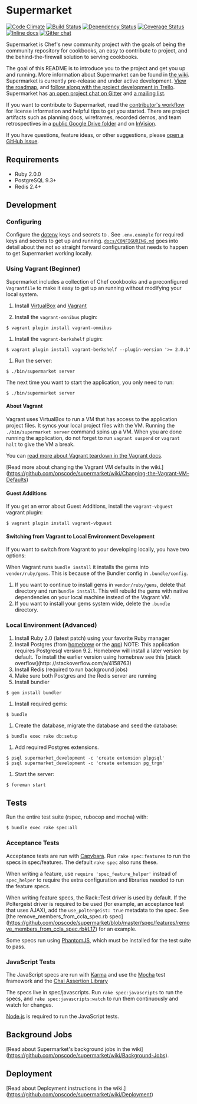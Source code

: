 # Supermarket

[![Code Climate](https://codeclimate.com/github/opscode/supermarket.png)](https://codeclimate.com/github/opscode/supermarket) [![Build Status](https://travis-ci.org/opscode/supermarket.png?branch=master)](https://travis-ci.org/opscode/supermarket) [![Dependency Status](https://gemnasium.com/opscode/supermarket.png)](https://gemnasium.com/opscode/supermarket) [![Coverage Status](https://coveralls.io/repos/opscode/supermarket/badge.png?branch=master)](https://coveralls.io/r/opscode/supermarket?branch=master) [![Inline docs](http://inch-ci.org/github/opscode/supermarket.png)](http://inch-ci.org/github/opscode/supermarket) [![Gitter chat](https://badges.gitter.im/opscode/supermarket.png)](https://gitter.im/opscode/supermarket)

Supermarket is Chef's new community project with the goals of being the
community repository for cookbooks, an easy to contribute to project, and
the behind-the-firewall solution to serving cookbooks.

The goal of this README is to introduce you to the project and get you up and
running. More information about Supermarket can be found in [the
wiki](https://github.com/opscode/supermarket/wiki). Supermarket is currently
pre-release and under active development. [View the
roadmap](https://github.com/opscode/supermarket/wiki/Roadmap), and
[follow along with the project development in
Trello](https://trello.com/b/IGLbkBWL/supermarket). Supermarket has
[an open project chat on Gitter](https://gitter.im/opscode/supermarket)
and [a mailing list](https://groups.google.com/forum/#!forum/chef-supermarket).

If you want to contribute to Supermarket, read the [contributor's
workflow](https://github.com/opscode/supermarket/blob/master/CONTRIBUTING.md)
for license information and helpful tips to get you started. There are project artifacts such as planning docs, wireframes, recorded
demos, and team retrospectives in a [public Google Drive
folder](https://drive.google.com/a/gofullstack.com/#folders/0B6WV7Qy0ZCUfbFFPNG9CejExUW8)
and on [InVision](https://projects.invisionapp.com/share/VMOMTJ36#/screens).

If you have questions, feature ideas, or other suggestions, please [open a
GitHub Issue](https://github.com/opscode/supermarket/issues/new).

## Requirements

- Ruby 2.0.0
- PostgreSQL 9.3+
- Redis 2.4+

## Development

### Configuring

Configure the [dotenv](https://github.com/bkeepers/dotenv) keys and secrets to .
See `.env.example` for required keys and secrets to get up and running.
[`docs/CONFIGURING.md`](https://github.com/opscode/supermarket/blob/master/docs/CONFIGURING.md)
goes into detail about the not so straight forward configuration that needs
to happen to get Supermarket working locally.

### Using Vagrant (Beginner)

Supermarket includes a collection of Chef cookbooks and a preconfigured
`Vagrantfile` to make it easy to get up an running without modifying your local system.

1. Install [VirtualBox](https://www.virtualbox.org/wiki/Downloads) and
[Vagrant](http://www.vagrantup.com/downloads.html)

1. Install the `vagrant-omnibus` plugin:

  ```
  $ vagrant plugin install vagrant-omnibus
  ```

1. Install the `vagrant-berkshelf` plugin:

  ```
  $ vagrant plugin install vagrant-berkshelf --plugin-version '>= 2.0.1'
  ```

1. Run the server:

  ```
  $ ./bin/supermarket server
  ```

The next time you want to start the application, you only need to run:

```
$ ./bin/supermarket server
```

#### About Vagrant

Vagrant uses VirtualBox to run a VM that has access to the application project
files. It syncs your local project files with the VM. Running the
`./bin/supermarket server` command spins up a VM. When you are done running the
application, do not forget to run `vagrant suspend` or `vagrant halt` to give
the VM a break.

You can [read more about Vagrant teardown in the Vagrant
docs](http://docs.vagrantup.com/v2/getting-started/teardown.html).

[Read more about changing the Vagrant VM defaults in the wiki.]
(https://github.com/opscode/supermarket/wiki/Changing-the-Vagrant-VM-Defaults)

#### Guest Additions

If you get an error about Guest Additions, install the `vagrant-vbguest` vagrant
plugin:

```
$ vagrant plugin install vagrant-vbguest
```

#### Switching from Vagrant to Local Environment Development

If you want to switch from Vagrant to your developing locally, you have two
options:

When Vagrant runs `bundle install` it installs the gems into `vendor/ruby/gems`.
This is because of the Bundler config in `.bundle/config`.

1. If you want to continue to install gems in `vendor/ruby/gems`, delete that
   directory and run `bundle install`. This will rebuild the gems with native
   dependencies on your local machine instead of the Vagrant VM.
1. If you want to install your gems system wide, delete the `.bundle`
   directory.


### Local Environment (Advanced)

1. Install Ruby 2.0 (latest patch) using your favorite Ruby manager
1. Install Postgres (from [homebrew](http://brew.sh/) or the [app](http://postgresapp.com/))
   NOTE: This application requires Postgresql version 9.2.  Homebrew will install a later version by default.  To install the earlier version using homebrew see this [stack overflow](http:
//stackoverflow.com/a/4158763)
1. Install Redis (required to run background jobs)
1. Make sure both Postgres and the Redis server are running
1. Install bundler

  ```
  $ gem install bundler
  ```

1. Install required gems:

  ```
  $ bundle
  ```

1. Create the database, migrate the database and seed the database:

  ```
  $ bundle exec rake db:setup
  ```

1. Add required Postgres extensions.

  ```
  $ psql supermarket_development -c 'create extension plpgsql'
  $ psql supermarket_development -c 'create extension pg_trgm'
  ```

1. Start the server:

  ```
  $ foreman start
  ```

## Tests

Run the entire test suite (rspec, rubocop and mocha) with:

``` sh
$ bundle exec rake spec:all
```

### Acceptance Tests

Acceptance tests are run with [Capybara](https://github.com/jnicklas/capybara).
Run `rake spec:features` to run the specs in spec/features. The default `rake
spec` also runs these.

When writing a feature, use `require 'spec_feature_helper'` instead of
`spec_helper` to require the extra configuration and libraries needed to run the
feature specs.

When writing feature specs, the Rack::Test driver is used by default. If the
Poltergeist driver is required to be used (for example, an acceptance test
that uses AJAX), add the `use_poltergeist: true` metadata to the spec. See
[the remove_members_from_ccla_spec.rb spec]
(https://github.com/opscode/supermarket/blob/master/spec/features/remove_members_from_ccla_spec.rb#L17)
for an example.

Some specs run using [PhantomJS](http://phantomjs.org/), which must be
installed for the test suite to pass.

### JavaScript Tests

The JavaScript specs are run with [Karma](http://karma-runner.github.io) and use
the [Mocha](http://visionmedia.github.io/mocha/) test framework and the [Chai
Assertion Library](http://chaijs.com/)

The specs live in spec/javascripts. Run `rake spec:javascripts` to run the
specs, and `rake spec:javascripts:watch` to run them continuously and watch for
changes.

[Node.js](http://nodejs.org/) is required to run the JavaScript tests.

## Background Jobs

[Read about Supermarket's background jobs in the wiki]
(https://github.com/opscode/supermarket/wiki/Background-Jobs).

## Deployment

[Read about Deployment instructions in the wiki.]
(https://github.com/opscode/supermarket/wiki/Deployment)
